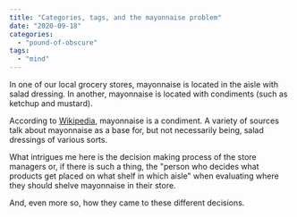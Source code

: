 ```yaml
---
title: "Categories, tags, and the mayonnaise problem"
date: "2020-09-18"
categories: 
  - "pound-of-obscure"
tags: 
  - "mind"
---
```


In one of our local grocery stores, mayonnaise is located in the aisle with salad dressing. In another, mayonnaise is located with condiments (such as ketchup and mustard).

According to [Wikipedia](https://en.wikipedia.org/wiki/List_of_condiments#United_States), mayonnaise is a condiment. A variety of sources talk about mayonnaise as a base for, but not necessarily being, salad dressings of various sorts.

What intrigues me here is the decision making process of the store managers or, if there is such a thing, the "person who decides what products get placed on what shelf in which aisle" when evaluating where they should shelve mayonnaise in their store.

And, even more so, how they came to these different decisions.

